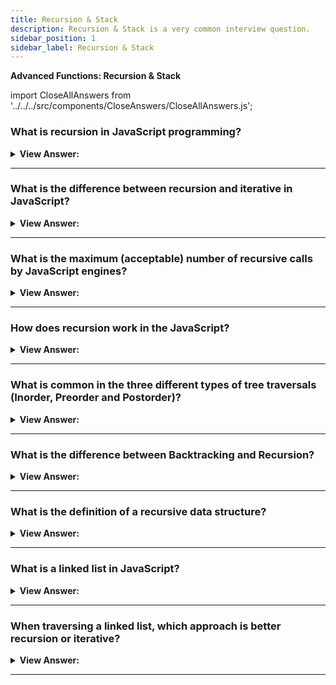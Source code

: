 ```yaml
---
title: Recursion & Stack
description: Recursion & Stack is a very common interview question.
sidebar_position: 1
sidebar_label: Recursion & Stack
---
```


**Advanced Functions: Recursion & Stack**

import CloseAllAnswers from '../../../src/components/CloseAnswers/CloseAllAnswers.js';

<CloseAllAnswers />

### What is recursion in JavaScript programming?

<details>
  <summary><strong>View Answer:</strong></summary>
  <div>
  <div><strong>Interview Response:</strong> Recursion is a process in which a function calls itself as a subroutine.</div><br />
  <div><strong>Technical Response:</strong> Recursion is a programming pattern that is useful in situations when a task can be naturally split into several tasks of the same kind, but simpler. Or when a task can be simplified into an easy action plus a simpler variant of the same task. When a function solves a task, in the process it can call many other functions. A partial case of this is when a function calls itself. That is called recursion.
  </div><br />
  <div><strong className="codeExample">Code Example:</strong> Recursion<br /><br />

  <div></div>

```js
function pow(x, n) {
  if (n == 1) {
    return x;
  } else {
    return x * pow(x, n - 1); // calling pow(x, n) again on itself
  }
}
```

  </div>
  </div>
</details>

---

### What is the difference between recursion and iterative in JavaScript?

<details>
  <summary><strong>View Answer:</strong></summary>
  <div>
  <div><strong>Interview Response:</strong> The difference between recursion and iteration is that recursion is simply a function call in which the function is being called by itself until a certain condition is met, while iteration is when a loop is repeatedly executed until a certain condition is met. A recursive solution is usually shorter than an iterative one.
</div><br />
  <div><strong className="codeExample">Code Example:</strong><br /><br />

  <div></div>

```js
function pow(x, n) {
  return n == 1 ? x : x * pow(x, n - 1);
}

alert(pow(2, 3)); // 8
```

  </div>
  </div>
</details>

---

### What is the maximum (acceptable) number of recursive calls by JavaScript engines?

<details>
  <summary><strong>View Answer:</strong></summary>
  <div>
  <div><strong>Interview Response:</strong> The maximum recursive depth is reliably around 10000, some engines allow more, but 100000 is probably out of limit for most of them.</div><br />
  <div><strong>Technical Response:</strong> The maximal recursion depth is limited by JavaScript engine. We can rely on it being 10000, some engines allow more, but 100000 is probably out of limit for most of them. There are automatic optimizations that help alleviate this (“tail calls optimizations”), but they are not yet supported everywhere and work only in simple cases. That limits the application of recursion, but it remains very widely used. There are many tasks where recursive way of thinking gives simpler code, easier to maintain.
  </div>
  </div>
</details>

---

### How does recursion work in the JavaScript?

<details>
  <summary><strong>View Answer:</strong></summary>
  <div>
  <div><strong>Interview Response:</strong> To properly explain how recursion works in JavaScript. You must first define the execution context and its relation to the stack itself. The information about the process of execution of a running function is stored in its execution context. The execution context is an internal data structure that contains details about the execution of a function: where the control flow is now, the current variables, the value of this and few other internal details. One function call has exactly one execution context associated with it.<br /><br />
  <strong>When a function makes a nested call, the following happens:</strong><br /><br />
  <ul>
    <li>The current function is paused.</li>
    <li>The execution context associated with it is remembered in a special data structure called execution context stack.</li>
    <li>The nested call executes.</li>
    <li>After it ends, the old execution context is retrieved from the stack, and the outer function is resumed from where it stopped.</li>
  </ul>
</div>
  </div>
</details>

---

### What is common in the three different types of tree traversals (Inorder, Preorder and Postorder)?

<details>
  <summary><strong>View Answer:</strong></summary>
  <div>
  <div><strong>Interview Response:</strong> Left subtree is always visited before right subtree.
</div>
  </div>
</details>

---

### What is the difference between Backtracking and Recursion?

<details>
  <summary><strong>View Answer:</strong></summary>
  <div>
  <div><strong>Interview Response:</strong> Recursion describes the calling of the same function that you are in. Backtracking is when the algorithm makes an opportunistic decision, which may come up to be wrong. If the decision was wrong, then the backtracking algorithm restores the state before the decision. It builds candidates for the solution and abandons those which cannot fulfill the conditions.</div><br />
  <div><strong>Technical Response:</strong> Recursion describes the calling of the same function that you are in. The typical example of a recursive function is the factorial process. You always need a condition that makes recursion stop (base case). Backtracking is when the algorithm makes an opportunistic decision\*, which may come up to be wrong. If the decision was wrong, then the backtracking algorithm restores the state before the decision. It builds candidates for the solution and abandons those which cannot fulfill the conditions. A typical example for a task to solve would be the Eight Queens Puzzle. Backtracking is also commonly used within Neuronal Networks. Many times, backtracking is not implemented recursively. If backtracking uses recursion it called Recursive Backtracking.
  </div>
  </div>
</details>

---

### What is the definition of a recursive data structure?

<details>
  <summary><strong>View Answer:</strong></summary>
  <div>
  <div><strong>Interview Response:</strong> A recursive data structure is a structure that replicates itself in parts. Some examples of recursive data structures are objects, html, and xml.
</div><br />
  <div><strong className="codeExample">Example:</strong> Recursive Data Structure<br /><br />

  <div></div>

```js
let company = {
  // the same object, compressed for brevity
  sales: [
    { name: 'John', salary: 1000 },
    { name: 'Alice', salary: 1600 },
  ],
  development: {
    sites: [
      { name: 'Peter', salary: 2000 },
      { name: 'Alex', salary: 1800 },
    ],
    internals: [{ name: 'Jack', salary: 1300 }],
  },
};
```

  </div>
  </div>
</details>

---

### What is a linked list in JavaScript?

<details>
  <summary><strong>View Answer:</strong></summary>
  <div>
  <div><strong>Interview Response:</strong> A linked list is a linear data structure like an array. Unlike arrays the elements are not stored in a particular memory location or index. Rather each element is a separate object that contains a pointer or a link to the next object in that list. Each element node contains two items, the data stored and a link to the next node. The data can be any valid data type. You can see this illustrated in the diagram below. The entry point to a linked list is called the head. The head is a reference to the first node in the linked list. The last node on the list points to null. If a list is empty, the head is a null reference.
</div><br />
  <div>

<strong>Graphic Example:</strong><br /><br />

<img src="/img/linked-list.svg" /><br /><br />

<strong>Example:</strong> Linked List<br /><br />

  <div></div>

```js
let list = {
  value: 1,
  next: {
    value: 2,
    next: {
      value: 3,
      next: {
        value: 4,
        next: null,
      },
    },
  },
};

// Alternative Implementation

let list = { value: 1 };
list.next = { value: 2 };
list.next.next = { value: 3 };
list.next.next.next = { value: 4 };
list.next.next.next.next = null;
```

  </div>
  </div>
</details>

---

### When traversing a linked list, which approach is better recursion or iterative?

<details>
  <summary><strong>View Answer:</strong></summary>
  <div>
  <div><strong>Interview Response:</strong> It depends, there are benefits to that you must account for in JavaScript when it comes to both approaches. Recursion is generally used because it is simpler to implement, and it is usually more ‘elegant’ than iterative solutions. Remember that anything that is done in recursion can also be done iteratively, but with recursion there is generally a performance drawback. But, depending on the problem that you are trying to solve, that performance drawback can be very insignificant – in which case it makes sense to use recursion. With recursion, you also get the added benefit that other programmers can more easily understand your code – which is always a good thing to have.
</div><br />
  <div><strong className="codeExample">Code Example:</strong> Iterative VS Recursive<br /><br />

  <div></div>

```js
let list = {
  value: 1,
  next: {
    value: 2,
    next: {
      value: 3,
      next: {
        value: 4,
        next: null,
      },
    },
  },
};

// Iterative Approach

function printIteratively(list) {
  let tmp = list;

  while (tmp) {
    alert(tmp.value);
    tmp = tmp.next;
  }
}

printIteratively(list);

// Recursive Approach

function printRecursively(list) {
  alert(list.value); // output the current item

  if (list.next) {
    printRecursively(list.next); // do the same for the rest of the list
  }
}

printRecursively(list);
```

  </div>
  </div>
</details>

---
